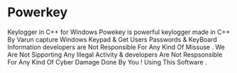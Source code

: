 # Powerkey
Keylogger in C++ for Windows
Powekey is powerful keylogger made in C++ By Varun 
capture Windows Keypad & Get Users Passwords & KeyBoard Information
developers are Not Responsible For Any Kind Of Missuse . 
We Are Not Sipporting Any Illegal Activity & developers Are Not Respsonsible For Any Kind Of Cyber Damage Done By You ! Using This Software .
